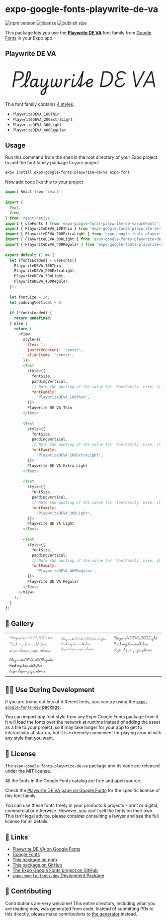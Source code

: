 # expo-google-fonts-playwrite-de-va

![npm version](https://flat.badgen.net/npm/v/expo-google-fonts-playwrite-de-va)
![license](https://flat.badgen.net/github/license/expo/google-fonts)
![publish size](https://flat.badgen.net/packagephobia/install/expo-google-fonts-playwrite-de-va)

This package lets you use the [**Playwrite DE VA**](https://fonts.google.com/specimen/Playwrite+DE+VA) font family from [Google Fonts](https://fonts.google.com/) in your Expo app.

## Playwrite DE VA

![Playwrite DE VA](./font-family.png)

This font family contains [4 styles](#-gallery).

- `PlaywriteDEVA_100Thin`
- `PlaywriteDEVA_200ExtraLight`
- `PlaywriteDEVA_300Light`
- `PlaywriteDEVA_400Regular`

## Usage

Run this command from the shell in the root directory of your Expo project to add the font family package to your project
```sh
expo install expo-google-fonts-playwrite-de-va expo-font
```

Now add code like this to your project
```js
import React from 'react';

import {
  Text,
  View,
} from 'react-native';
import { useFonts } from 'expo-google-fonts-playwrite-de-va/useFonts';
import { PlaywriteDEVA_100Thin } from 'expo-google-fonts-playwrite-de-va/100Thin';
import { PlaywriteDEVA_200ExtraLight } from 'expo-google-fonts-playwrite-de-va/200ExtraLight';
import { PlaywriteDEVA_300Light } from 'expo-google-fonts-playwrite-de-va/300Light';
import { PlaywriteDEVA_400Regular } from 'expo-google-fonts-playwrite-de-va/400Regular';

export default () => {
  let [fontsLoaded] = useFonts({
    PlaywriteDEVA_100Thin,
    PlaywriteDEVA_200ExtraLight,
    PlaywriteDEVA_300Light,
    PlaywriteDEVA_400Regular,
  });

  let fontSize = 24;
  let paddingVertical = 6;

  if (!fontsLoaded) {
    return undefined;
  } else {
    return (
      <View
        style={{
          flex: 1,
          justifyContent: 'center',
          alignItems: 'center',
        }}>
        <Text
          style={{
            fontSize,
            paddingVertical,
            // Note the quoting of the value for `fontFamily` here; it expects a string!
            fontFamily:
              'PlaywriteDEVA_100Thin',
          }}>
          Playwrite DE VA Thin
        </Text>

        <Text
          style={{
            fontSize,
            paddingVertical,
            // Note the quoting of the value for `fontFamily` here; it expects a string!
            fontFamily:
              'PlaywriteDEVA_200ExtraLight',
          }}>
          Playwrite DE VA Extra Light
        </Text>

        <Text
          style={{
            fontSize,
            paddingVertical,
            // Note the quoting of the value for `fontFamily` here; it expects a string!
            fontFamily:
              'PlaywriteDEVA_300Light',
          }}>
          Playwrite DE VA Light
        </Text>

        <Text
          style={{
            fontSize,
            paddingVertical,
            // Note the quoting of the value for `fontFamily` here; it expects a string!
            fontFamily:
              'PlaywriteDEVA_400Regular',
          }}>
          Playwrite DE VA Regular
        </Text>
      </View>
    );
  }
};

```

## 🔡 Gallery


||||
|-|-|-|
|![PlaywriteDEVA_100Thin](.//100Thin/PlaywriteDEVA_100Thin.ttf.png)|![PlaywriteDEVA_200ExtraLight](.//200ExtraLight/PlaywriteDEVA_200ExtraLight.ttf.png)|![PlaywriteDEVA_300Light](.//300Light/PlaywriteDEVA_300Light.ttf.png)||
|![PlaywriteDEVA_400Regular](.//400Regular/PlaywriteDEVA_400Regular.ttf.png)||||


## 👩‍💻 Use During Development

If you are trying out lots of different fonts, you can try using the [`expo-google-fonts-dev` package](https://github.com/freeboub/google-fonts/tree/master/font-packages/dev#readme).

You can import *any* font style from any Expo Google Fonts package from it. It will load the fonts
over the network at runtime instead of adding the asset as a file to your project, so it may take longer
for your app to get to interactivity at startup, but it is extremely convenient
for playing around with any style that you want.

## 📖 License

The `expo-google-fonts-playwrite-de-va` package and its code are released under the MIT license.

All the fonts in the Google Fonts catalog are free and open source.

Check the [Playwrite DE VA page on Google Fonts](https://fonts.google.com/specimen/Playwrite+DE+VA) for the specific license of this font family.

You can use these fonts freely in your products & projects - print or digital, commercial or otherwise. However, you can't sell the fonts on their own. This isn't legal advice, please consider consulting a lawyer and see the full license for all details.

## 🔗 Links

- [Playwrite DE VA on Google Fonts](https://fonts.google.com/specimen/Playwrite+DE+VA)
- [Google Fonts](https://fonts.google.com/)
- [This package on npm](https://www.npmjs.com/package/expo-google-fonts-playwrite-de-va)
- [This package on GitHub](https://github.com/freeboub/google-fonts/tree/master/font-packages/playwrite-de-va)
- [The Expo Google Fonts project on GitHub](https://github.com/freeboub/google-fonts)
- [`expo-google-fonts-dev` Devlopment Package](https://github.com/freeboub/google-fonts/tree/master/font-packages/dev)

## 🤝 Contributing

Contributions are very welcome! This entire directory, including what you are reading now, was generated from code. Instead of submitting PRs to this directly, please make contributions to [the generator](https://github.com/freeboub/google-fonts/tree/master/packages/generator) instead.
